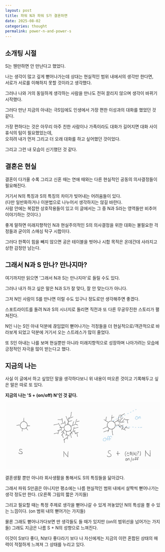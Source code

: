 ```yaml
---
layout: post
title: 파워 N과 파워 S가 결혼하면
date: 2025-08-02
categories: thought
permalink: power-n-and-power-s
---
```


## 소개팅 시절

S는 웬만하면 안 만난다고 했었다.

나는 생각이 많고 깊게 뻗어나가는데 상대는 현실적인 범위 내에서의 생각만 한다면, <br/>
서로가 서로를 이해하지 못할 것이라고 생각했다.

그러나 나와 거의 동일하게 생각하는 사람을 만나도 전혀 끌리지 않으며 생각이 바뀌기 시작했다.

그러다 만난 지금의 아내는 극S임에도 인생에서 가장 편한 이성과의 대화를 했었던 것 같다.

가장 편하다는 것은 아무리 아주 친한 사람이나 가족이라도 대화가 길어지면 대화 사이 휴식의 텀이 필요했었는데, <br/>
오히려 내가 먼저 그리고 더 오래 대화를 하고 싶어했던 것이었다.

그리고 그런 내 모습이 신기했던 것 같다.

## 결혼은 현실

결혼이 다가올 수록 그리고 신혼 때는 연애 때와는 다른 현실적인 공동의 의사결정들이 필요해진다.

거기서 N의 특징과 S의 특징의 차이가 빚어내는 어려움들이 있다. <br/>
(다만 일반화하거나 이분법으로 나누어서 생각하지는 않길 바란다. <br/>
사람 안에는 복잡한 상호작용들이 있고 이 글에서는 그 중 N과 S라는 영역들만 비추어 이야기하는 것이다.)

좋게 말하면 미래지향적인 N과 현실주의적인 S의 의사결정을 위한 대화는 불필요한 걱정들과 굳이의 스매싱 탁구 시합이다.

그러다 한쪽이 힘을 빼지 않으면 공은 테이블을 벗어나 시합 목적은 온데간데 사라지고 상한 감정만 남는다.

## 그래서 N과 S 만나? 만나지마?

여기까지만 읽으면 '그래서 N과 S는 만나지마'로 들릴 수도 있다.

그러나 내가 하고 싶은 말은 N과 S가 잘 맞다, 잘 안 맞는다가 아니다.

그저 N인 사람이 S를 만나면 이럴 수도 있구나 정도로만 생각해주면 좋겠다.

스포트라이트를 돌려 N과 S의 시너지로 돌리면 직전과 또 다른 무궁무진한 스토리가 펼쳐진다.

N인 나는 S인 아내 덕분에 끊임없이 뻗어나가는 걱정들을 더 현실적으로/객관적으로 바라보게 되었고 덕분에 거기서 오는 스트레스가 많이 줄었다.

또 S인 아내는 나를 보며 현실뿐만 아니라 미래지향적으로 성장하며 나아가려는 모습에 긍정적인 자극을 많이 받는다고 했다.

## 지금의 나는

사실 이 글에서 하고 싶었던 말을 생각하다보니 위 내용이 떠오른 것이고 기록해두고 싶은 말은 따로 또 있다.

**지금의 나는 '<emphasis>S + (on/off) N</emphasis>'인 것 같다.**

<div style="text-align: center;">
  <img src="../assets/images/s-and-n.jpeg" alt="경험과 지식의 관계를 나타내는 다이어그램" width="500" />
</div>

결혼생활 뿐만 아니라 회사생활을 통해서도 S의 특징들을 닮아갔다.

그래서 파워 S만큼은 아니지만 평소에는 나름 현실적인 범위 내에서 살짝씩 뻗어나가는 생각 정도만 한다. (오른쪽 그림의 짧은 가지들)

그리고 필요할 때는 특정 주제로 생각을 뻗어나갈 수 있게 꺼놓았던 N의 특성을 켤 수 있는 느낌이다. (on 범위 내의 뻗어가는 가지들)

물론 그래도 뻗어나가다보면 딴 생각들도 들 때가 있지만 (on의 범위선을 넘어가는 가지들) 그래도 지금은 나름 S + N의 성향으로 느껴진다.

이것이 S보다 좋다, N보다 좋다라기 보다 나 자신에게는 지금의 이런 혼합된 상태의 매력이 적절하게 느껴져 그 상태를 누리고 있다.

